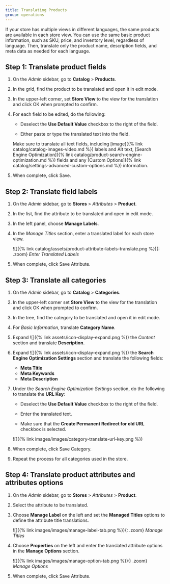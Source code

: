 ```yaml
---
title: Translating Products
group: operations
---
```


If your store has multiple views in different languages, the same products are available in each store view. You can use the same basic product information, such as SKU, price, and inventory level, regardless of language. Then, translate only the product name, description fields, and meta data as needed for each language.

## Step 1: Translate product fields

1. On the _Admin_ sidebar, go to  **Catalog** > **Products**.

1. In the grid, find the product to be translated and open it in edit mode.

1. In the upper-left corner, set **Store View** to the view for the translation and click <span class="btn">OK</span> when prompted to confirm.

1. For each field to be edited, do the following:

    - Deselect the **Use Default Value** checkbox to the right of the field.

    - Either paste or type the translated text into the field.

    Make sure to translate all text fields, including [image]({% link catalog/catalog-images-video.md %}) labels and Alt text, [Search Engine Optimization]({% link catalog/product-search-engine-optimization.md %}) fields and any [Custom Options]({% link catalog/settings-advanced-custom-options.md %}) information.

1. When complete, click <span class="btn">Save</span>.

## Step 2: Translate field labels

1. On the _Admin_ sidebar, go to **Stores** > _Attributes_ > **Product**.

1. In the list, find the attribute to be translated and open in edit mode.

1. In the left panel, choose **Manage Labels**.

1. In the _Manage Titles_ section, enter a translated label for each store view.

    ![]({% link catalog/assets/product-attribute-labels-translate.png %}){: .zoom}
    _Enter Translated Labels_

1. When complete, click <span class="btn">Save Attribute</span>.

## Step 3: Translate all categories

1. On the _Admin_ sidebar, go to **Catalog** > **Categories**.

1. In the upper-left corner set **Store View** to the view for the translation and click <span class="btn">OK</span> when prompted to confirm.

1. In the tree, find the category to be translated and open it in edit mode.

1. For _Basic Information_, translate **Category Name**.

1. Expand ![]({% link assets/icon-display-expand.png %}) the _Content_ section and translate **Description**.

1. Expand ![]({% link assets/icon-display-expand.png %}) the **Search Engine Optimization Settings** section and translate the following fields:

    - **Meta Title**
    - **Meta Keywords**
    - **Meta Description**

1. Under the _Search Engine Optimization Settings_ section, do the following to translate the **URL Key**:

    - Deselect the **Use Default Value** checkbox to the right of the field.

    - Enter the translated text.

    - Make sure that the **Create Permanent Redirect for old URL** checkbox is selected.

    ![]({% link images/images/category-translate-url-key.png %})

1. When complete, click <span class="btn">Save Category</span>.

1. Repeat the process for all categories used in the store.

## Step 4: Translate product attributes and attributes options

1. On the _Admin_ sidebar, go to **Stores** > _Attributes_ > **Product**.

1. Select the attribute to be translated.

1. Choose **Manage Label** on the left and set the **Managed Titles** options to define the attribute title translations.

    ![]({% link images/images/manage-label-tab.png %}){: .zoom}
    _Manage Titles_

1. Choose **Properties** on the left and enter the translated attribute options in the **Manage Options** section.

    ![]({% link images/images/manage-option-tab.png %}){: .zoom}
    _Manage Options_

1. When complete, click <span class="btn">Save Attribute</span>.